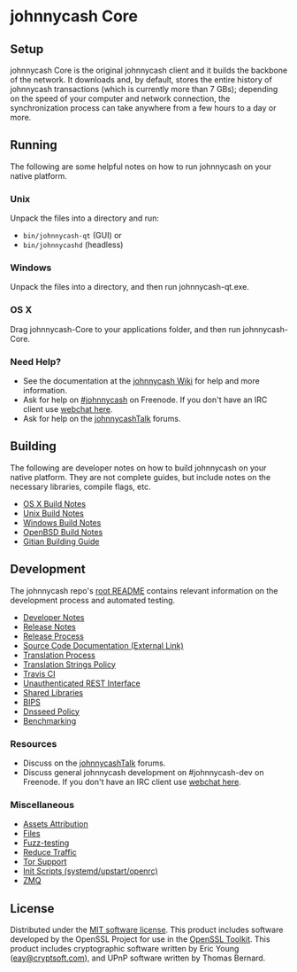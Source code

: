 johnnycash Core
=============

Setup
---------------------
johnnycash Core is the original johnnycash client and it builds the backbone of the network. It downloads and, by default, stores the entire history of johnnycash transactions (which is currently more than 7 GBs); depending on the speed of your computer and network connection, the synchronization process can take anywhere from a few hours to a day or more.


Running
---------------------
The following are some helpful notes on how to run johnnycash on your native platform.

### Unix

Unpack the files into a directory and run:

- `bin/johnnycash-qt` (GUI) or
- `bin/johnnycashd` (headless)

### Windows

Unpack the files into a directory, and then run johnnycash-qt.exe.

### OS X

Drag johnnycash-Core to your applications folder, and then run johnnycash-Core.

### Need Help?

* See the documentation at the [johnnycash Wiki](https://johnnycash.info/)
for help and more information.
* Ask for help on [#johnnycash](http://webchat.freenode.net?channels=johnnycash) on Freenode. If you don't have an IRC client use [webchat here](http://webchat.freenode.net?channels=johnnycash).
* Ask for help on the [johnnycashTalk](https://johnnycashtalk.io/) forums.

Building
---------------------
The following are developer notes on how to build johnnycash on your native platform. They are not complete guides, but include notes on the necessary libraries, compile flags, etc.

- [OS X Build Notes](build-osx.md)
- [Unix Build Notes](build-unix.md)
- [Windows Build Notes](build-windows.md)
- [OpenBSD Build Notes](build-openbsd.md)
- [Gitian Building Guide](gitian-building.md)

Development
---------------------
The johnnycash repo's [root README](/README.md) contains relevant information on the development process and automated testing.

- [Developer Notes](developer-notes.md)
- [Release Notes](release-notes.md)
- [Release Process](release-process.md)
- [Source Code Documentation (External Link)](https://dev.visucore.com/johnnycash/doxygen/)
- [Translation Process](translation_process.md)
- [Translation Strings Policy](translation_strings_policy.md)
- [Travis CI](travis-ci.md)
- [Unauthenticated REST Interface](REST-interface.md)
- [Shared Libraries](shared-libraries.md)
- [BIPS](bips.md)
- [Dnsseed Policy](dnsseed-policy.md)
- [Benchmarking](benchmarking.md)

### Resources
* Discuss on the [johnnycashTalk](https://johnnycashtalk.io/) forums.
* Discuss general johnnycash development on #johnnycash-dev on Freenode. If you don't have an IRC client use [webchat here](http://webchat.freenode.net/?channels=johnnycash-dev).

### Miscellaneous
- [Assets Attribution](assets-attribution.md)
- [Files](files.md)
- [Fuzz-testing](fuzzing.md)
- [Reduce Traffic](reduce-traffic.md)
- [Tor Support](tor.md)
- [Init Scripts (systemd/upstart/openrc)](init.md)
- [ZMQ](zmq.md)

License
---------------------
Distributed under the [MIT software license](/COPYING).
This product includes software developed by the OpenSSL Project for use in the [OpenSSL Toolkit](https://www.openssl.org/). This product includes
cryptographic software written by Eric Young ([eay@cryptsoft.com](mailto:eay@cryptsoft.com)), and UPnP software written by Thomas Bernard.
